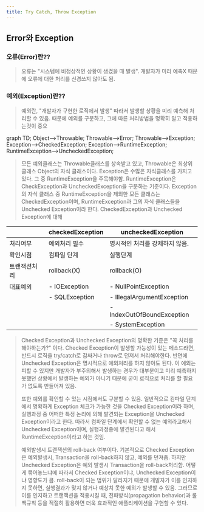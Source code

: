 ```yaml
---
title: Try Catch, Throw Exception 
---
```

## Error와 Exception
### 오류(Error)란??
> 오류는 "시스템에 비정상적인 상황이 생겼을 때 발생".
> 개발자가 미리 예측X 
> 때문에 오류에 대한 처리를 신경쓰지 않아도 됨.


### 예외(Exception)란??
> 예외란, "개발자가 구현한 로직에서 발생"
> 따라서 발생할 상황을 미리 예측해 처리할 수 있음.
> 때문에 예외를 구분하고, 그에 따른 처리방법을 명확히 알고 적용하는것이 중요



<div class="mermaid"> 
  graph TD; 
Object-->Throwable; Throwable-->Error; Throwable-->Exception;
Exception-->CheckedException;
Exception-->RuntimeException;
RuntimeException-->UncheckedException;
</div>

> 모든 예외클래스는 Throwable클래스를 상속받고 있고, Throwable은 최상위 클래스 Object의 자식 클래스이다.
> Exception은 수많은 자식클래스를 가지고 있다. 그 중 RuntimeException을 주목해야함.
> RuntimeException은 CheckException과 UncheckedException을 구분하는 기준이다.
> Exception의 자식 클래스 중 RuntimeException을 제외한 모든 클래스는 CheckedException이며, RuntimeException과
> 그의 자식 클래스들을 Unchecked Exception이라 한다. CheckedException과 Unchecked Exception에 대해


|| checkedException |uncheckedException|
|------------------|--|---|
| 처리여부             |예외처리 필수|명시적인 처리를 강제하지 않음.|
| 확인시점             |컴파일 단계|실행단계|
| 트랜잭션처리             |rollback(X)|rollback(O)|
| 대표예외 |- IOException |- NullPointException|
| |- SQLException | - IllegalArgumentException|
| | | - IndexOutOfBoundException|
| | | - SystemException|

> Checked Exception과 Unchecked Exception의 명확한 기준은 
> "꼭 처리를 해야하는가?" 이다. Checked Exception이 발생할 가능성이 있는 메소드라면,
> 반드시 로직을 try/catch로 감싸거나 throw로 던져서 처리해야한다.
> 반면에 Unchecked Exception은 명시적으로 예외처리를 하지 않아도 된다.
> 이 예외는 피할 수 있지만 개발자가 부주의해서 발생하는 경우가 대부분이고 미리 예측하지
> 못했던 상황에서 발생하는 예외가 아니기 때문에 굳이 로직으로 처리를 할 필요가 없도록 만들어져 있음.
> 
> 또한 예외를 확인할 수 있는 시점에서도 구분할 수 있음.
> 일반적으로 컴파일 단계에서 명확하게 Exception 체크가 가능한 것을 Checked Exception이라 하며,
> 실행과정 중 어떠한 특정 논리에 의해 발견되는 Exception을 Unchecked Exception이라고 한다.
> 따라서 컴파일 단계에서 확인할 수 없는 예외라고해서 Unchecked Exception이며, 실행과정중에 발견된다고 해서 
> RuntimeException이라고 하는 것임.
> 
> 예외발생시 트랜잭션의 roll-back 여부이다. 기본적으로 Checked Exception은 예외발생시,
> Transaction을 roll-back하지 않고, 예외를 던져줌. 하지만 Unchecked Exception은 예외 발생시
> Transaction을 roll-back처리함. 어떻게 묶어놓느냐에 따라서 Checked Exception이냐, Unchecked Exception이냐 영향도가 큼.
> roll-back이 되는 범위가 달라지기 때문에 개발자가 이를 인지하지 못하면, 실행결과가 맞지 않거나 예상치 못한 예외가 발생할 수 있음. 
> 그러므로 이를 인지하고 트랜잭션을 적용시킬 때, 전파방식(propagation behavior)과 롤백규칙 등을 적절히 활용하면 
> 더욱 효과적인 애플리케이션을 구현할 수 있다. 
